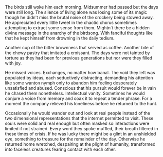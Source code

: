 
The birds still woke him each morning. Midsummer had passed but the days were
still long. The silence of living alone was losing some of its magic though he
didn't miss the brutal noise of the crockery being stowed away. He appreciated
every little tweet in the chaotic chorus sometimes attempting to extract some
sense from them. Mightn't there be a hidden divine message in the anarchy of the
birdsong. With fanciful thoughts like that he kept himself from drowning in the
daily tedium.

Another cup of the bitter brownness that served as coffee. Another bite of the
chewy pastry that imitated a croissant. The days were not tainted by torture as
they had been for previous generations but nor were they filled with joy.

He missed voices. Exchanges, no matter how banal. The void they left was
populated by ideas, each seductively distracting, demanding his attention like some wanton
nymph only to abandon him feeling desperately unsatisfied and abused. Conscious
that his pursuit would forever be in vain he chased them nonetheless.
Intellectual vanity. Sometimes he would conjure a voice from memory and
coax it to repeat a tender phrase. For a moment the company relieved his
loneliness before he returned to the hunt.

Occasionally he would wander out and look at real people instead of the two
dimensional representations that the internet permitted to visit. These souls  were
solid and real enough but often masked so interactions were limited if not strained.
Every word they spoke muffled, their breath filtered in these times of crisis.
If he was lucky there might be a glint in an unshielded eye, something to
treasure for the remainder of the day. Otherwise he returned home wretched,
despairing at the plight of humanity, transformed into faceless creatures
fearing contact with each other.
